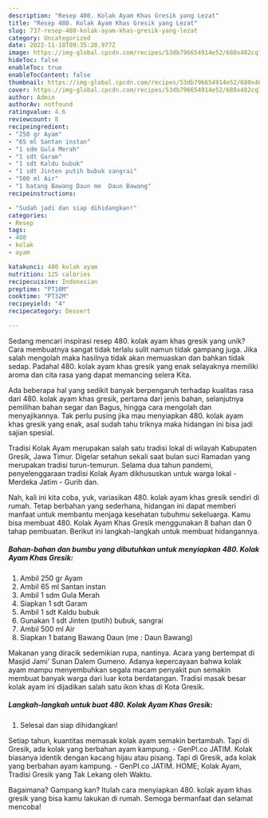 ```yaml
---
description: "Resep 480. Kolak Ayam Khas Gresik yang Lezat"
title: "Resep 480. Kolak Ayam Khas Gresik yang Lezat"
slug: 737-resep-480-kolak-ayam-khas-gresik-yang-lezat
category: Uncategorized
date: 2022-11-18T09:35:20.977Z
image: https://img-global.cpcdn.com/recipes/53db796654914e52/680x482cq70/480-kolak-ayam-khas-gresik-foto-resep-utama.jpg
hideToc: false
enableToc: true
enableTocContent: false
thumbnail: https://img-global.cpcdn.com/recipes/53db796654914e52/680x482cq70/480-kolak-ayam-khas-gresik-foto-resep-utama.jpg
cover: https://img-global.cpcdn.com/recipes/53db796654914e52/680x482cq70/480-kolak-ayam-khas-gresik-foto-resep-utama.jpg
author: Admin
authorAv: notfound
ratingvalue: 4.6
reviewcount: 8
recipeingredient:
- "250 gr Ayam"
- "65 ml Santan instan"
- "1 sdm Gula Merah"
- "1 sdt Garam"
- "1 sdt Kaldu bubuk"
- "1 sdt Jinten putih bubuk sangrai"
- "500 ml Air"
- "1 batang Bawang Daun me  Daun Bawang"
recipeinstructions:

- "Sudah jadi dan siap dihidangkan!"
categories:
- Resep
tags:
- 480
- kolak
- ayam

katakunci: 480 kolak ayam 
nutrition: 125 calories
recipecuisine: Indonesian
preptime: "PT10M"
cooktime: "PT32M"
recipeyield: "4"
recipecategory: Dessert

---
```





Sedang mencari inspirasi resep 480. kolak ayam khas gresik yang unik? Cara membuatnya sangat tidak terlalu sulit namun tidak gampang juga. Jika salah mengolah maka hasilnya tidak akan memuaskan dan bahkan tidak sedap. Padahal 480. kolak ayam khas gresik yang enak selayaknya memiliki aroma dan cita rasa yang dapat memancing selera Kita.





Ada beberapa hal yang sedikit banyak berpengaruh terhadap kualitas rasa dari 480. kolak ayam khas gresik, pertama dari jenis bahan, selanjutnya pemilihan bahan segar dan Bagus, hingga cara mengolah dan menyajikannya. Tak perlu pusing jika mau menyiapkan 480. kolak ayam khas gresik yang enak,      asal sudah tahu triknya maka hidangan ini bisa jadi sajian spesial.














Tradisi Kolak Ayam merupakan salah satu tradisi lokal di wilayah Kabupaten Gresik, Jawa Timur. Digelar setahun sekali saat bulan suci Ramadan yang merupakan tradisi turun-temurun. Selama dua tahun pandemi, penyelenggaraan tradisi Kolak Ayam dikhususkan untuk warga lokal - Merdeka Jatim - Gurih dan.






Nah, kali ini kita coba, yuk, variasikan 480. kolak ayam khas gresik sendiri di rumah. Tetap berbahan yang sederhana, hidangan ini dapat memberi manfaat untuk membantu menjaga kesehatan tubuhmu sekeluarga. Kamu bisa membuat 480. Kolak Ayam Khas Gresik menggunakan 8 bahan dan 0 tahap pembuatan. Berikut ini langkah-langkah untuk membuat hidangannya.

<!--inarticleads1-->

##### Bahan-bahan dan bumbu yang dibutuhkan untuk menyiapkan 480. Kolak Ayam Khas Gresik:

1. Ambil 250 gr Ayam
1. Ambil 65 ml Santan instan
1. Ambil 1 sdm Gula Merah
1. Siapkan 1 sdt Garam
1. Ambil 1 sdt Kaldu bubuk
1. Gunakan 1 sdt Jinten (putih) bubuk, sangrai
1. Ambil 500 ml Air
1. Siapkan 1 batang Bawang Daun (me : Daun Bawang)


Makanan yang diracik sedemikian rupa, nantinya. Acara yang bertempat di Masjid Jami&#39; Sunan Dalem Gumeno. Adanya kepercayaan bahwa kolak ayam mampu menyembuhkan segala macam penyakit pun semakin membuat banyak warga dari luar kota berdatangan. Tradisi masak besar kolak ayam ini dijadikan salah satu ikon khas di Kota Gresik. 

<!--inarticleads2-->

##### Langkah-langkah untuk buat 480. Kolak Ayam Khas Gresik:


1. Selesai dan siap dihidangkan!

Setiap tahun, kuantitas memasak kolak ayam semakin bertambah. Tapi di Gresik, ada kolak yang berbahan ayam kampung. - GenPI.co JATIM. Kolak biasanya identik dengan kacang hijau atau pisang. Tapi di Gresik, ada kolak yang berbahan ayam kampung. - GenPI.co JATIM. HOME; Kolak Ayam, Tradisi Gresik yang Tak Lekang oleh Waktu. 

Bagaimana? Gampang kan? Itulah cara menyiapkan 480. kolak ayam khas gresik yang bisa kamu lakukan di rumah. Semoga bermanfaat dan selamat mencoba!
